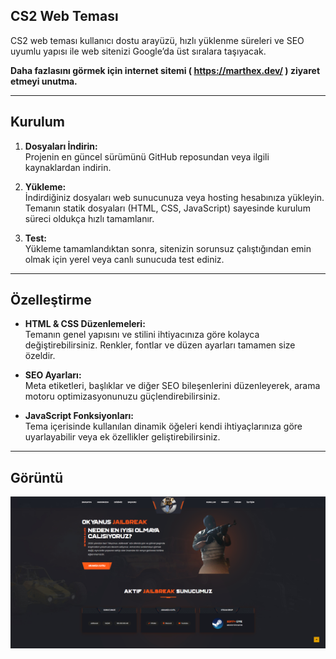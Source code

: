 ## CS2 Web Teması

CS2 web teması kullanıcı dostu arayüzü, hızlı yüklenme süreleri ve SEO uyumlu yapısı ile web sitenizi Google’da üst sıralara taşıyacak.

**Daha fazlasını görmek için internet sitemi ( https://marthex.dev/ ) ziyaret etmeyi unutma.**

---

## Kurulum

1. **Dosyaları İndirin:**  
   Projenin en güncel sürümünü GitHub reposundan veya ilgili kaynaklardan indirin.

2. **Yükleme:**  
   İndirdiğiniz dosyaları web sunucunuza veya hosting hesabınıza yükleyin.  
   Temanın statik dosyaları (HTML, CSS, JavaScript) sayesinde kurulum süreci oldukça hızlı tamamlanır.

3. **Test:**  
   Yükleme tamamlandıktan sonra, sitenizin sorunsuz çalıştığından emin olmak için yerel veya canlı sunucuda test ediniz.

---

## Özelleştirme

- **HTML & CSS Düzenlemeleri:**  
  Temanın genel yapısını ve stilini ihtiyacınıza göre kolayca değiştirebilirsiniz. Renkler, fontlar ve düzen ayarları tamamen size özeldir.

- **SEO Ayarları:**  
  Meta etiketleri, başlıklar ve diğer SEO bileşenlerini düzenleyerek, arama motoru optimizasyonunuzu güçlendirebilirsiniz.

- **JavaScript Fonksiyonları:**  
  Tema içerisinde kullanılan dinamik öğeleri kendi ihtiyaçlarınıza göre uyarlayabilir veya ek özellikler geliştirebilirsiniz.

---
## Görüntü

![Alternatif Metin](okynaus.png "marthex.dev")


